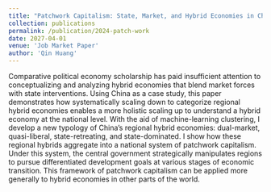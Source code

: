 ```yaml
---
title: "Patchwork Capitalism: State, Market, and Hybrid Economies in China"
collection: publications
permalink: /publication/2024-patch-work
date: 2027-04-01
venue: 'Job Market Paper'
author: 'Qin Huang'
---
```


Comparative political economy scholarship has paid insufficient attention to conceptualizing and analyzing hybrid economies that blend market forces with state interventions. Using China as a case study, this paper demonstrates how systematically scaling down to categorize regional hybrid economies enables a more holistic scaling up to understand a hybrid economy at the national level. With the aid of machine-learning clustering, I develop a new typology of China’s regional hybrid economies: dual-market, quasi-liberal, state-retreating, and state-dominated. I show how these regional hybrids aggregate into a national system of patchwork capitalism. Under this system, the central government strategically manipulates regions to pursue differentiated development goals at various stages of economic transition. This framework of patchwork capitalism can be applied more generally to hybrid economies in other parts of the world.

